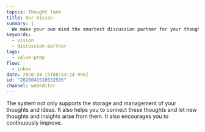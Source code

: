 ```yaml
---
topics: Thought Tank
title: Our Vision
summary: |
  We make your own mind the smartest discussion partner for your thoughts.
keywords:
  - vision
  - discussion-partner
tags:
  - value-prop
flow:
  - inbox
date: 2020-04-15T08:53:24.996Z
id: "2020041510532505"
channel: webeditor
---
```

The system not only supports the storage and management of your thoughts and ideas. It also helps you to connect these thoughts and let new thoughts and insights arise from them.  It also encourages you to continuously improve.
